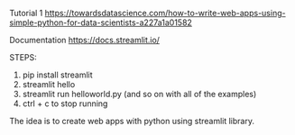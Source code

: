 
Tutorial 1
	https://towardsdatascience.com/how-to-write-web-apps-using-simple-python-for-data-scientists-a227a1a01582
	
Documentation
	https://docs.streamlit.io/
	
STEPS: 

1) pip install streamlit
2) streamlit hello
3) streamlit run helloworld.py (and so on with all of the examples)
4) ctrl + c to stop running

The idea is to create web apps with python using streamlit library.
	
	
